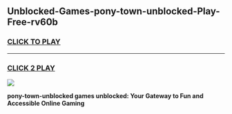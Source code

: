 
## Unblocked-Games-pony-town-unblocked-Play-Free-rv60b
<h3>
<a href="https://premium76.site?title=pony-town-unblocked&ref=20M">CLICK TO PLAY</a></h3>
<hr>

<h3>
<a href="https://premium76.site?title=pony-town-unblocked&ref=20M">CLICK 2 PLAY</a>
  
</h3>

<a href="https://premium76.site?title=pony-town-unblocked&ref=19M"><img src="https://clearcache.store/games.png"></a>


**pony-town-unblocked games unblocked: Your Gateway to Fun and Accessible Online Gaming**
